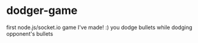 # dodger-game
first node.js/socket.io game I've made! :)
you dodge bullets while dodging opponent's bullets
